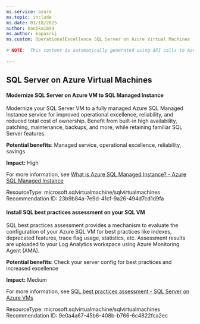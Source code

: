 ```yaml
---
ms.service: azure
ms.topic: include
ms.date: 03/18/2025
author: kanika1894
ms.author: kapasrij
ms.custom: OperationalExcellence SQL Server on Azure Virtual Machines
  
# NOTE:  This content is automatically generated using API calls to Azure. Any edits made on these files will be overwritten in the next run of the script. 
  
---
```

  
## SQL Server on Azure Virtual Machines  
  
<!--23b9b84a-7e9d-41cf-9a26-494d7cd1d9fa_begin-->

#### Modernize SQL Server on Azure VM to SQL Managed Instance  
  
Modernize your SQL Server VM to a fully managed Azure SQL Managed Instance service for improved operational excellence, reliability, and reduced total cost of ownership. Benefit from built-in high availability, patching, maintenance, backups, and more, while retaining familiar SQL Server features.  
  
**Potential benefits**: Managed service, operational excellence, reliability, savings  

**Impact:** High
  
For more information, see [What is Azure SQL Managed Instance? - Azure SQL Managed Instance](https://aka.ms/vm2mi-managedinstance)  

ResourceType: microsoft.sqlvirtualmachine/sqlvirtualmachines  
Recommendation ID: 23b9b84a-7e9d-41cf-9a26-494d7cd1d9fa  


<!--23b9b84a-7e9d-41cf-9a26-494d7cd1d9fa_end-->

<!--9e0a4a67-45b6-408b-b766-6c4822fca2ec_begin-->

#### Install SQL best practices assessment on your SQL VM  
  
SQL best practices assessment provides a mechanism to evaluate the configuration of your Azure SQL VM for best practices like indexes, deprecated features, trace flag usage, statistics, etc. Assessment results are uploaded to your Log Analytics workspace using Azure Monitoring Agent (AMA).  
  
**Potential benefits**: Check your server config for best practices and increased excellence  

**Impact:** Medium
  
For more information, see [SQL best practices assessment - SQL Server on Azure VMs](/azure/azure-sql/virtual-machines/windows/sql-assessment-for-sql-vm?view=azuresql&tabs=azure-portal)  

ResourceType: microsoft.sqlvirtualmachine/sqlvirtualmachines  
Recommendation ID: 9e0a4a67-45b6-408b-b766-6c4822fca2ec  


<!--9e0a4a67-45b6-408b-b766-6c4822fca2ec_end-->

<!--articleBody-->
